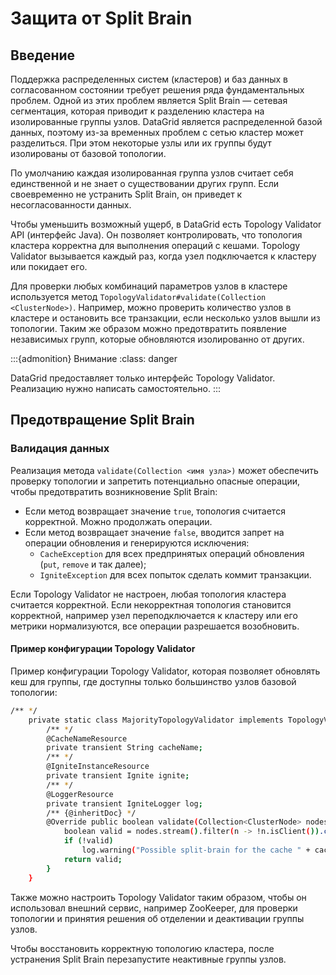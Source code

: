 # Защита от Split Brain

## Введение

Поддержка распределенных систем (кластеров) и баз данных в согласованном состоянии требует решения ряда фундаментальных проблем. Одной из этих проблем является Split Brain — сетевая сегментация, которая приводит к разделению кластера на изолированные группы узлов. DataGrid является распределенной базой данных, поэтому из-за временных проблем с сетью кластер может разделиться. При этом некоторые узлы или их группы будут изолированы от базовой топологии.

По умолчанию каждая изолированная группа узлов считает себя единственной и не знает о существовании других групп. Если своевременно не устранить Split Brain, он приведет к несогласованности данных.

Чтобы уменьшить возможный ущерб, в DataGrid есть Topology Validator API (интерфейс Java). Он позволяет контролировать, что топология кластера корректна для выполнения операций с кешами. Topology Validator вызывается каждый раз, когда узел подключается к кластеру или покидает его.

Для проверки любых комбинаций параметров узлов в кластере используется метод `TopologyValidator#validate(Collection <ClusterNode>)`. Например, можно проверить количество узлов в кластере и остановить все транзакции, если несколько узлов вышли из топологии. Таким же образом можно предотвратить появление независимых групп, которые обновляются изолированно от других.

:::{admonition} Внимание
:class: danger

DataGrid предоставляет только интерфейс Topology Validator. Реализацию нужно написать самостоятельно.
:::

## Предотвращение Split Brain

### Валидация данных

Реализация метода `validate(Collection <имя узла>)` может обеспечить проверку топологии и запретить потенциально опасные операции, чтобы предотвратить возникновение Split Brain:

- Если метод возвращает значение `true`, топология считается корректной. Можно продолжать операции.
- Если метод возвращает значение `false`, вводится запрет на операции обновления и генерируются исключения:
  - `CacheException` для всех предпринятых операций обновления (`put`, `remove` и так далее);
  - `IgniteException` для всех попыток сделать коммит транзакции.

Если Topology Validator не настроен, любая топология кластера считается корректной. Если некорректная топология становится корректной, например узел переподключается к кластеру или его метрики нормализуются, все операции разрешается возобновить.

#### Пример конфигурации Topology Validator

Пример конфигурации Topology Validator, которая позволяет обновлять кеш для группы, где доступны только большинство узлов базовой топологии:

```bash
/** */
    private static class MajorityTopologyValidator implements TopologyValidator {
        /** */
        @CacheNameResource
        private transient String cacheName;
        /** */
        @IgniteInstanceResource
        private transient Ignite ignite;
        /** */
        @LoggerResource
        private transient IgniteLogger log;
        /** {@inheritDoc} */
        @Override public boolean validate(Collection<ClusterNode> nodes) {
            boolean valid = nodes.stream().filter(n -> !n.isClient()).count() >= ignite.cluster().currentBaselineTopology().size() / 2 + 1;
            if (!valid)
                log.warning("Possible split-brain for the cache " + cacheName + " has been detected, moving the cache to invalid state");
            return valid;
        }
    }
```

Также можно настроить Topology Validator таким образом, чтобы он использовал внешний сервис, например ZooKeeper, для проверки топологии и принятия решения об отделении и деактивации группы узлов.

Чтобы восстановить корректную топологию кластера, после устранения Split Brain перезапустите неактивные группы узлов.